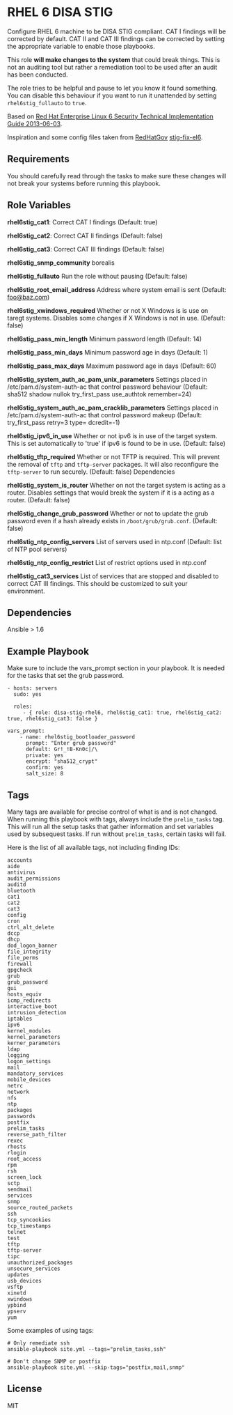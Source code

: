 RHEL 6 DISA STIG
================

Configure RHEL 6 machine to be DISA STIG compliant. CAT I findings will be corrected by default. CAT II and CAT III findings can be corrected by setting the appropriate variable to enable those playbooks.

This role **will make changes to the system** that could break things. This is not an auditing tool but rather a remediation tool to be used after an audit has been conducted.

The role tries to be helpful and pause to let you know it found something. You can disable this behaviour if you want to run it unattended by setting `rhel6stig_fullauto` to `true`.

Based on [Red Hat Enterprise Linux 6 Security Technical Implementation Guide 2013-06-03](http://www.stigviewer.com/stig/red_hat_enterprise_linux_6/).

Inspiration and some config files taken from [RedHatGov](https://github.com/RedHatGov) [stig-fix-el6](https://github.com/RedHatGov/stig-fix-el6).

Requirements
------------

You should carefully read through the tasks to make sure these changes will not break your systems before running this playbook.

Role Variables
--------------

**rhel6stig_cat1**:           Correct CAT I findings (Default: true)

**rhel6stig_cat2**:           Correct CAT II findings (Default: false)

**rhel6stig_cat3**:           Correct CAT III findings (Default: false)

**rhel6stig_snmp_community**  borealis

**rhel6stig_fullauto**                   Run the role without pausing (Default: false)

**rhel6stig_root_email_address**          Address where system email is sent (Default: foo@baz.com)

**rhel6stig_xwindows_required**           Whether or not X Windows is is use on taregt systems. Disables some changes if X Windows is not in use. (Default: false)

**rhel6stig_pass_min_length**             Minimum password length (Default: 14)

**rhel6stig_pass_min_days**               Minimum password age in days (Default: 1)

**rhel6stig_pass_max_days**               Maximum password age in days (Default: 60)

**rhel6stig_system_auth_ac_pam_unix_parameters** Settings placed in /etc/pam.d/system-auth-ac that control password behaviour (Default: sha512 shadow nullok try_first_pass use_authtok remember=24)

**rhel6stig_system_auth_ac_pam_cracklib_parameters** Settings placed in /etc/pam.d/system-auth-ac that control password makeup (Default: try_first_pass retry=3 type= dcredit=-1)


**rhel6stig_ipv6_in_use**       Whether or not ipv6 is in use of the target system. This is set automatically to 'true' if ipv6 is found to be in use. (Default: false)

**rhel6stig_tftp_required**  Whether or not TFTP is required. This will prevent the removal of `tftp` and `tftp-server` packages. It will also  reconfigure the `tftp-server` to run securely. (Default: false)
Dependencies

**rhel6stig_system_is_router** Whether on not the target system is acting as a router. Disables settings that would break the system if it is a acting as a router. (Default: false)

**rhel6stig_change_grub_password** Whether or not to update the grub password even if a hash already exists in `/boot/grub/grub.conf`. (Default: false)

**rhel6stig_ntp_config_servers** List of servers used in ntp.conf (Default: list of NTP pool servers)

**rhel6stig_ntp_config_restrict** List of restrict options used in ntp.conf

**rhel6stig_cat3_services** List of services that are stopped and disabled to correct CAT III findings. This should be customized to suit your environment.

Dependencies
------------

Ansible > 1.6

Example Playbook
-------------------------

Make sure to include the vars_prompt section in your playbook. It is needed for the tasks that set the grub password.

    - hosts: servers
      sudo: yes

      roles:
         - { role: disa-stig-rhel6, rhel6stig_cat1: true, rhel6stig_cat2: true, rhel6stig_cat3: false }

    vars_prompt:
        - name: rhel6stig_bootloader_password
          prompt: "Enter grub password"
          default: Gr!_!B-Kn0c|/\
          private: yes
          encrypt: "sha512_crypt"
          confirm: yes
          salt_size: 8

Tags
----
Many tags are available for precise control of what is and is not changed. When running this playbook with tags, always include the `prelim_tasks` tag. This will run all the setup tasks that gather information and set variables used by subsequest tasks. If run without `prelim_tasks`, certain tasks will fail.

Here is the list of all available tags, not including finding IDs:

    accounts
    aide
    antivirus
    audit_permissions
    auditd
    bluetooth
    cat1
    cat2
    cat3
    config
    cron
    ctrl_alt_delete
    dccp
    dhcp
    dod_logon_banner
    file_integrity
    file_perms
    firewall
    gpgcheck
    grub
    grub_password
    gui
    hosts_equiv
    icmp_redirects
    interactive_boot
    intrusion_detection
    iptables
    ipv6
    kernel_modules
    kernel_parameters
    kerner_parameters
    ldap
    logging
    logon_settings
    mail
    mandatory_services
    mobile_devices
    netrc
    network
    nfs
    ntp
    packages
    passwords
    postfix
    prelim_tasks
    reverse_path_filter
    rexec
    rhosts
    rlogin
    root_access
    rpm
    rsh
    screen_lock
    sctp
    sendmail
    services
    snmp
    source_routed_packets
    ssh
    tcp_syncookies
    tcp_timestamps
    telnet
    test
    tftp
    tftp-server
    tipc
    unauthorized_packages
    unsecure_services
    updates
    usb_devices
    vsftp
    xinetd
    xwindows
    ypbind
    ypserv
    yum

Some examples of using tags:

    # Only remediate ssh
    ansible-playbook site.yml --tags="prelim_tasks,ssh"

    # Don't change SNMP or postfix
    ansible-playbook site.yml --skip-tags="postfix,mail,snmp"


License
-------

MIT

